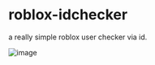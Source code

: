 # roblox-idchecker

a really simple roblox user checker via id.

![image](https://tenor.com/view/dreamybull-pseudomind-gif-26495031)
